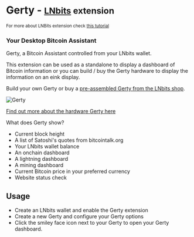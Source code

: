 # Gerty - <small>[LNbits](https://github.com/lnbits/lnbits) extension</small>
<small>For more about LNBits extension check [this tutorial](https://github.com/lnbits/lnbits/wiki/LNbits-Extensions)</small>

### Your Desktop Bitcoin Assistant

Gerty, a Bitcoin Assistant controlled from your LNbits wallet.

This extension can be used as a standalone to display a dashboard of Bitcoin information or you
can build / buy the Gerty hardware to display the information on an eink display.

Build your own Gerty or buy a [pre-assembled Gerty from the LNbits shop](https://shop.lnbits.com/product/gerty-a-bitcoin-assistant).

![Gerty](https://github.com/lnbits/gerty/raw/main/img/gerty-satoshi2.jpg)

[Find out more about the hardware Gerty here](https://github.com/lnbits/gerty/)

What does Gerty show?

- Current block height
- A list of Satoshi's quotes from bitcointalk.org
- Your LNbits wallet balance
- An onchain dashboard
- A lightning dashboard
- A mining dashboard
- Current Bitcoin price in your preferred currency
- Website status check

## Usage

- Create an LNbits wallet and enable the Gerty extension
- Create a new Gerty and configure your Gerty options
- Click the smiley face icon next to your Gerty to open your Gerty dashboard.

